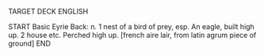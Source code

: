 TARGET DECK
ENGLISH

START
Basic
Eyrie
Back: n. 1 nest of a bird of prey, esp. An eagle, built high up. 2 house etc. Perched high up. [french aire lair, from latin agrum piece of ground]
END
